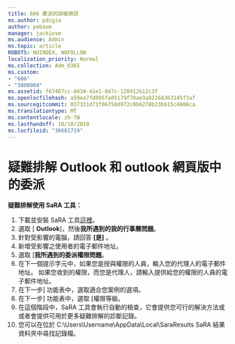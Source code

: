 ```yaml
---
title: 606 委派的詳細資訊
ms.author: pdigia
author: pebaum
manager: jackiesm
ms.audience: Admin
ms.topic: article
ROBOTS: NOINDEX, NOFOLLOW
localization_priority: Normal
ms.collection: Adm_O365
ms.custom:
- "606"
- "3800004"
ms.assetid: f67467cc-d434-41e1-847c-120412b12c3f
ms.openlocfilehash: a59ea7fd995fa05179f70ae3a82268363145f3af
ms.sourcegitcommit: 037331d71f06750d972c0b6278b23bb15c4806ca
ms.translationtype: MT
ms.contentlocale: zh-TW
ms.lasthandoff: 10/18/2019
ms.locfileid: "36661719"
---
```

# <a name="troubleshooting-delegation-in-outlook-and-outlook-on-the-web"></a>疑難排解 Outlook 和 outlook 網頁版中的委派

**疑難排解使用 SaRA 工具：**

1. 下載並安裝 SaRA 工具[這裡](https://aka.ms/SaRA-SkypeForBusinessSignIn)。
1. 選取 [ **Outlook**]，然後**我所遇到的我的行事曆問題**。
1. 針對受影響的電腦，請回答 **[是]** 。
1. 新增受影響之使用者的電子郵件地址。
1. 選取 [**我所遇到的委派權限問題**。
1. 在下一個提示字元中，如果您是授與權限的人員，輸入您的代理人的電子郵件地址。 如果您收到的權限，而您是代理人，請輸入提供給您的權限的人員的電子郵件地址。
1. 在下一步] 功能表中，選取適合您案例的選項。
1. 在下一步] 功能表中，選取 [權限等級。
1. 在這個階段中，SaRA 工具會執行自動的檢查，它會提供您可行的解決方法或或者會提供可用於更多疑難排解的診斷記錄。
1. 您可以在位於 C:\Users\Username\AppData\Local\SaraResults SaRA 結果資料夾中尋找記錄檔。
